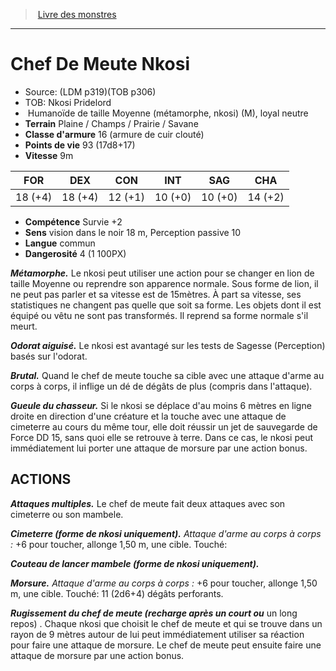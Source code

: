 ﻿> [Livre des monstres](tome_of_beasts.md)

---

# Chef De Meute Nkosi

- Source: (LDM p319)(TOB p306)
- TOB: Nkosi Pridelord
-  Humanoïde de taille Moyenne (métamorphe, nkosi) (M), loyal neutre
- **Terrain** Plaine / Champs / Prairie / Savane
- **Classe d'armure** 16 (armure de cuir clouté)
- **Points de vie** 93 (17d8+17)
- **Vitesse** 9m

|FOR|DEX|CON|INT|SAG|CHA|
|---|---|---|---|---|---|
|18 (+4)|18 (+4)|12 (+1)|10 (+0)|10 (+0)|14 (+2)|

- **Compétence** Survie +2
- **Sens** vision dans le noir 18 m, Perception passive 10
- **Langue** commun
- **Dangerosité** 4 (1 100PX)

**_Métamorphe._** Le nkosi peut utiliser une action pour se changer en lion de taille Moyenne ou reprendre son apparence normale. Sous forme de lion, il ne peut pas parler et sa vitesse est de 15mètres. À part sa vitesse, ses statistiques ne changent pas quelle que soit sa forme. Les objets dont il est équipé ou vêtu ne sont pas transformés. Il reprend sa forme normale s'il meurt.

**_Odorat aiguisé._** Le nkosi est avantagé sur les tests de Sagesse (Perception) basés sur l'odorat.

**_Brutal._** Quand le chef de meute touche sa cible avec une attaque d'arme au corps à corps, il inflige un dé de dégâts de plus (compris dans l'attaque).

**_Gueule du chasseur._** Si le nkosi se déplace d'au moins 6 mètres en ligne droite en direction d'une créature et la touche avec une attaque de cimeterre au cours du même tour, elle doit réussir un jet de sauvegarde de Force DD 15, sans quoi elle se retrouve à terre. Dans ce cas, le nkosi peut immédiatement lui porter une attaque de morsure par une action bonus.

## ACTIONS

**_Attaques multiples._** Le chef de meute fait deux attaques avec son cimeterre ou son mambele.

**_Cimeterre (forme de nkosi uniquement)._** _Attaque d'arme au corps à corps :_ +6 pour toucher, allonge 1,50 m, une cible. Touché:

**_Couteau de lancer mambele (forme de nkosi uniquement)._**

**_Morsure._** _Attaque d'arme au corps à corps :_ +6 pour toucher, allonge 1,50 m, une cible. Touché: 11 (2d6+4) dégâts perforants.

**_Rugissement du chef de meute (recharge après un court ou_** un long repos) . Chaque nkosi que choisit le chef de meute et qui se trouve dans un rayon de 9 mètres autour de lui peut immédiatement utiliser sa réaction pour faire une attaque de morsure. Le chef de meute peut ensuite faire une attaque de morsure par une action bonus.

